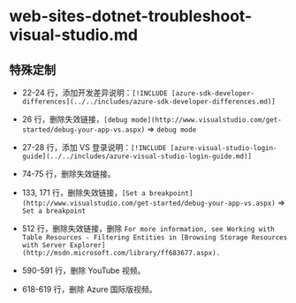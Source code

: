 # web-sites-dotnet-troubleshoot-visual-studio.md

## 特殊定制

* 22-24 行，添加开发差异说明：`[!INCLUDE [azure-sdk-developer-differences](../../includes/azure-sdk-developer-differences.md)]`

* 26 行，删除失效链接，`[debug mode](http://www.visualstudio.com/get-started/debug-your-app-vs.aspx)` => `debug mode`

* 27-28 行，添加 VS 登录说明：`[!INCLUDE [azure-visual-studio-login-guide](../../includes/azure-visual-studio-login-guide.md)]`

* 74-75 行，删除失效链接。

* 133, 171 行，删除失效链接，`[Set a breakpoint](http://www.visualstudio.com/get-started/debug-your-app-vs.aspx)` => `Set a breakpoint`

* 512 行，删除失效链接，删除 `For more information, see Working with Table Resources - Filtering Entities in [Browsing Storage Resources with Server Explorer](http://msdn.microsoft.com/library/ff683677.aspx).`

* 590-591 行，删除 YouTube 视频。

* 618-619 行，删除 Azure 国际版视频。